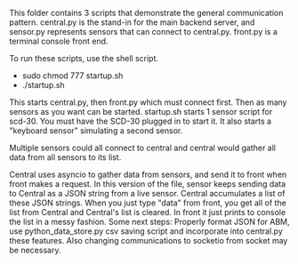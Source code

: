 This folder contains 3 scripts that demonstrate the general communication pattern.
central.py is the stand-in for the main backend server, and sensor.py represents
 sensors that can connect to central.py. front.py is a terminal console front end.

To run these scripts, use the shell script. 

- sudo chmod 777 startup.sh
- ./startup.sh

This starts central.py, then front.py which must connect first. Then as many
sensors as you want can be started. startup.sh starts 1 sensor script for scd-30.
You must have the SCD-30 plugged in to start it. It also starts a "keyboard sensor"
simulating a second sensor.

Multiple sensors could all connect to central and central would gather all data
from all sensors to its list. 

Central uses asyncio to gather data from sensors, and send it to front when front
makes a request. In this version of the file, sensor keeps sending data to Central
as a JSON string from a live sensor. Central accumulates a list of these JSON strings.
When you just type "data" from front, you get all of the list from Central and
Central's list is cleared. In front it just prints to console the list in a messy
fashion. Some next steps: Properly format JSON for ABM, use python_data_store.py
csv saving script and incorporate into central.py these features. Also changing
communications to socketio from socket may be necessary.
